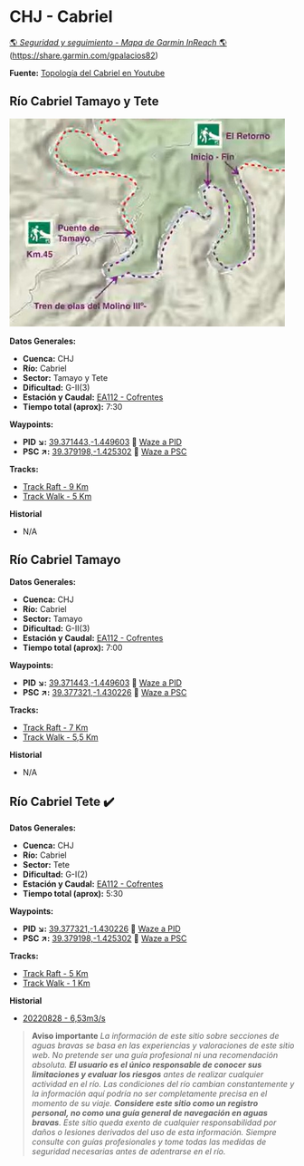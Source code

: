 # CHJ - Cabriel
[:earth_americas: *Seguridad y seguimiento - Mapa de Garmin InReach* :earth_americas:](https://share.garmin.com/gpalacios82)(https://share.garmin.com/gpalacios82)

**Fuente:** [Topología del Cabriel en Youtube](https://www.youtube.com/watch?v=e7pmjRh3XRc)

## Río Cabriel Tamayo y Tete
![Topología del Cabriel - Tramo Tamayo y Tete](../misc/images/chj-cabriel-tamayo-tete.jpg)

**Datos Generales:**
* **Cuenca:** CHJ
* **Río:** Cabriel
* **Sector:** Tamayo y Tete
* **Dificultad:** G-II(3)
* **Estación y Caudal:** [EA112 - Cofrentes](https://saih.chj.es/chj/saih/estacionform?id=313&t=a)
* **Tiempo total (aprox):** 7:30

**Waypoints:**
* **PID :arrow_lower_right::** [39.371443,-1.449603](https://maps.app.goo.gl/gyorUtGE9u5uP97j6) :car: [Waze a PID](https://waze.com/?ll=39.371443,-1.449603&navigate=yes)
* **PSC :arrow_upper_right::** [39.379198,-1.425302](https://maps.app.goo.gl/c3n44kZUPzGqwqPk9) :car: [Waze a PSC](https://waze.com/?ll=39.379198,-1.425302&navigate=yes)

**Tracks:**
* [Track Raft - 9 Km](https://connect.garmin.com/modern/course/187820557)
* [Track Walk - 5 Km](https://connect.garmin.com/modern/course/127111055)

**Historial**
* N/A

## Río Cabriel Tamayo

**Datos Generales:**
* **Cuenca:** CHJ
* **Río:** Cabriel
* **Sector:** Tamayo
* **Dificultad:** G-II(3)
* **Estación y Caudal:** [EA112 - Cofrentes](https://saih.chj.es/chj/saih/estacionform?id=313&t=a)
* **Tiempo total (aprox):** 7:00

**Waypoints:**
* **PID :arrow_lower_right::** [39.371443,-1.449603](https://maps.app.goo.gl/gyorUtGE9u5uP97j6) :car: [Waze a PID](https://waze.com/?ll=39.371443,-1.449603&navigate=yes)
* **PSC :arrow_upper_right::** [39.377321,-1.430226](https://maps.app.goo.gl/wZcu9q4gMF6po2cQ8) :car: [Waze a PSC](https://waze.com/?ll=39.377321,-1.430226&navigate=yes)

**Tracks:**
* [Track Raft - 7 Km](https://connect.garmin.com/modern/course/125878441)
* [Track Walk - 5,5 Km](https://connect.garmin.com/modern/course/260097420)

**Historial**
* N/A


## Río Cabriel Tete :heavy_check_mark:

**Datos Generales:**
* **Cuenca:** CHJ
* **Río:** Cabriel
* **Sector:** Tete
* **Dificultad:** G-I(2)
* **Estación y Caudal:** [EA112 - Cofrentes](https://saih.chj.es/chj/saih/estacionform?id=313&t=a)
* **Tiempo total (aprox):** 5:30

**Waypoints:**
* **PID :arrow_lower_right::** [39.377321,-1.430226](https://maps.app.goo.gl/wZcu9q4gMF6po2cQ8) :car: [Waze a PID](https://waze.com/?ll=39.377321,-1.430226&navigate=yes)
* **PSC :arrow_upper_right::** [39.379198,-1.425302](https://maps.app.goo.gl/c3n44kZUPzGqwqPk9) :car: [Waze a PSC](https://waze.com/?ll=39.379198,-1.425302&navigate=yes)

**Tracks:**
* [Track Raft - 5 Km](https://connect.garmin.com/modern/course/127110253)
* [Track Walk - 1 Km](https://connect.garmin.com/modern/course/260097250)

**Historial**
* [20220828 - 6,53m3/s](https://connect.garmin.com/modern/activity/9495001222)

>**Aviso importante**
*La información de este sitio sobre secciones de aguas bravas se basa en las experiencias y valoraciones de este sitio web. No pretende ser una guía profesional ni una recomendación absoluta. **El usuario es el único responsable de conocer sus limitaciones y evaluar los riesgos** antes de realizar cualquier actividad en el río. Las condiciones del río cambian constantemente y la información aquí podría no ser completamente precisa en el momento de su viaje. **Considere este sitio como un registro personal, no como una guía general de navegación en aguas bravas**. Este sitio queda exento de cualquier responsabilidad por daños o lesiones derivados del uso de esta información. Siempre consulte con guías profesionales y tome todas las medidas de seguridad necesarias antes de adentrarse en el río.*